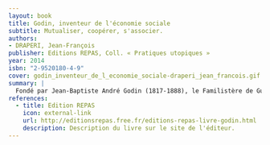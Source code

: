 ```yaml
---
layout: book
title: Godin, inventeur de l'économie sociale
subtitle: Mutualiser, coopérer, s'associer.
authors:
- DRAPERI, Jean-François
publisher: Editions REPAS, Coll. « Pratiques utopiques »
year: 2014
isbn: "2-9520180-4-9"
cover: godin_inventeur_de_l_economie_sociale-draperi_jean_francois.gif
summary: |
  Fondé par Jean-Baptiste André Godin (1817-1888), le Familistère de Guise (1870-1968) apparaît aujourd'hui comme l'un des modèles les plus aboutis d'une alternative à l'entreprise capitaliste. L'objet de ce livre est de montrer qu'à travers cette formidable aventure. Godin prouve qu'il est possible de permettre à chacun de bien vivre, dans un habitat confortable et par un travail digne, où il est respecté, sans passer par la violence et sans appauvrir quiconque. En concevant cette coopérative d'habitat, de production et de consommation et cet ensemble de mutuelles et d'associations qu'est le Familistère, Godin s'inscrit en rupture aussi bien avec le père de l'organisation scientifique du travail, F. W. Taylor, qu'avec la critique du capitalisme formulée par K. Marx. Ce livre démontre qu'on peut considérer Godin comme l'un des fondateurs de l'économie sociale et sans doute le plus moderne d'entre eux.
references:
  - title: Edition REPAS
    icon: external-link
    url: http://editionsrepas.free.fr/editions-repas-livre-godin.html
    description: Description du livre sur le site de l'éditeur.
---
```

